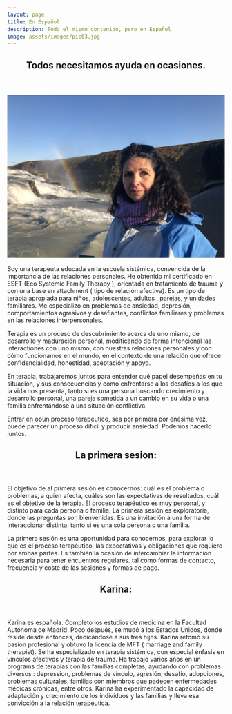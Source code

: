 ```yaml
---
layout: page
title: En Español
description: Todo el mismo contenido, pero en Español
image: assets/images/pic03.jpg
---
```


<!-- Main -->
<section id="one">
  <div class="inner">
    <header class="major">
      <h2>Todos necesitamos ayuda en ocasiones. </h2>
    </header>
    <span class="image fit"><img src="assets/images/karina.jpg" alt="" /></span>
    <p>
      
Soy una terapeuta educada  en la escuela sistémica, convencida de la importancia de las relaciones personales. He obtenido mi certificado en ESFT  (Eco Systemic Family Therapy ), orientada en tratamiento de trauma y con una base en attachment ( tipo de relación  afectiva). Es un tipo de terapia apropiada para niños, adolescentes, adultos , parejas, y unidades familiares. Me especializo en problemas de ansiedad, depresión, comportamientos agresivos y desafiantes, conflictos familiares y problemas en las relaciones interpersonales. 


Terapia es un proceso de descubrimiento acerca de uno mismo, de desarrollo  y maduración personal,  modificando de forma intencional  las  interactiones con uno mismo, con nuestras relaciones personales y con cómo funcionamos en el mundo, en el contexto de una relación que ofrece confidencialidad, honestidad, aceptación y apoyo.


En terapia, trabajaremos juntos para entender  qué papel desempeñas en tu situación, y sus consecuencias y  como enfrentarse a los desafíos a los  que la vida nos presenta,  tanto si es una persona buscando crecimiento y desarrollo personal, una pareja sometida a un cambio en su vida o una familia enfrentándose a una situación conflictiva. 



Entrar en opun proceso terapéutico, sea por primera  por enésima vez, puede parecer un proceso difícil y producir ansiedad. Podemos hacerlo juntos. 
</p>
  </div>
</section>
<section id="two">
  <div class="inner">
    <header class="major">
      <h2>La primera sesion:</h2>
    </header>
    <p>
El objetivo de al primera sesión es conocernos: cuál es  el problema o problemas, a quien afecta, cuáles son las expectativas de resultados, cuál es el objetivo de la terapia. El proceso terapéutico es muy personal,  y distinto para cada persona o familia. La primera sesión es exploratoria, donde las preguntas son bienvenidas. Es una invitación a una forma de interaccionar distinta, tanto si es una sola persona o una familia. 

La primera sesión es una oportunidad para conocernos, para explorar lo que es el proceso terapéutico, las expectativas y obligaciones que requiere por ambas partes. Es también la ocasión de  intercambiar la información necesaria para tener encuentros regulares. tal como formas de contacto, frecuencia y coste de las sesiones y formas de pago. </p>

  </div>
</section>
<section id="three">
  <div class="inner">
    <header class="major">
      <h2>Karina:</h2>
    </header>
    <p>Karina es española. Completo los estudios de medicina en la Facultad Autónoma de Madrid. Poco después, se mudó a  los Estados Unidos, donde reside desde entonces, dedicándose a sus tres hijos. Karina retomó su pasión profesional y obtuvo la licencia de MFT ( marriage and family therapist).  Se ha especializado en terapia sistémica, con especial énfasis en vínculos afectivos y  terapia de trauma. Ha trabajo varios  años en un programs de terapias con las familias completas, ayudando con problemas diversos : depression, problemas de vínculo,  agresión, desafío, adopciones, problemas culturales, familias con miembros que padecen enfermedades médicas crónicas, entre otros. Karina ha experimentado la capacidad de adaptación y crecimiento de los individuos y las familias y lleva esa convicción a la relación terapéutica.</p>
  </div>
</section>